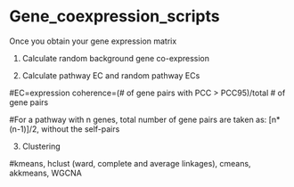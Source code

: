 # Gene_coexpression_scripts
Once you obtain your gene expression matrix
1) Calculate random background gene co-expression


2) Calculate pathway EC and random pathway ECs

#EC=expression coherence=(# of gene pairs with PCC > PCC95)/total # of gene pairs

#For a pathway with n genes, total number of gene pairs are taken as: [n*(n-1)]/2, without the self-pairs 

3) Clustering

#kmeans, hclust (ward, complete and average linkages), cmeans, akkmeans, WGCNA
